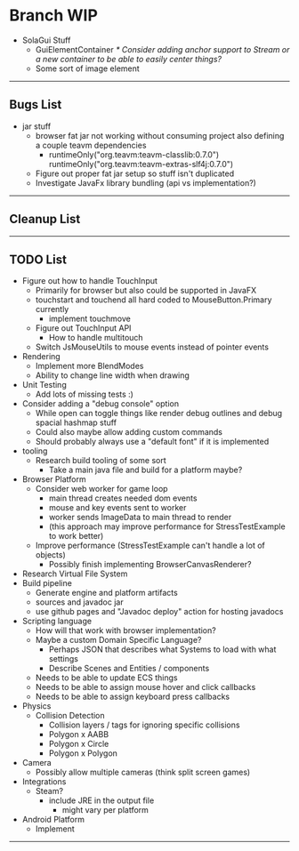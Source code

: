 # Branch WIP
* SolaGui Stuff
  * GuiElementContainer
    _* Consider adding anchor support to Stream or a new container to be able to easily center things?_
  * Some sort of image element

-----------------------------------------------------------------------------------------------------------------------

## Bugs List
* jar stuff
  * browser fat jar not working without consuming project also defining a couple teavm dependencies
    * runtimeOnly("org.teavm:teavm-classlib:0.7.0")
      runtimeOnly("org.teavm:teavm-extras-slf4j:0.7.0")
  * Figure out proper fat jar setup so stuff isn't duplicated
  * Investigate JavaFx library bundling (api vs implementation?)

-----------------------------------------------------------------------------------------------------------------------

## Cleanup List

-----------------------------------------------------------------------------------------------------------------------

## TODO List
* Figure out how to handle TouchInput
  * Primarily for browser but also could be supported in JavaFX
  * touchstart and touchend all hard coded to MouseButton.Primary currently
    * implement touchmove
  * Figure out TouchInput API
    * How to handle multitouch
  * Switch JsMouseUtils to mouse events instead of pointer events
* Rendering
  * Implement more BlendModes
  * Ability to change line width when drawing
* Unit Testing
  * Add lots of missing tests :)
* Consider adding a "debug console" option
  * While open can toggle things like render debug outlines and debug spacial hashmap stuff
  * Could also maybe allow adding custom commands
  * Should probably always use a "default font" if it is implemented
* tooling
  * Research build tooling of some sort
    * Take a main java file and build for a platform maybe?
* Browser Platform
  * Consider web worker for game loop
    * main thread creates needed dom events
    * mouse and key events sent to worker
    * worker sends ImageData to main thread to render
    * (this approach may improve performance for StressTestExample to work better)
  * Improve performance (StressTestExample can't handle a lot of objects)
    * Possibly finish implementing BrowserCanvasRenderer?
* Research Virtual File System
* Build pipeline
  * Generate engine and platform artifacts
  * sources and javadoc jar
  * use github pages and "Javadoc deploy" action for hosting javadocs
* Scripting language
  * How will that work with browser implementation?
  * Maybe a custom Domain Specific Language?
    * Perhaps JSON that describes what Systems to load with what settings
    * Describe Scenes and Entities / components
  * Needs to be able to update ECS things
  * Needs to be able to assign mouse hover and click callbacks
  * Needs to be able to assign keyboard press callbacks
* Physics
  * Collision Detection
    * Collision layers / tags for ignoring specific collisions
    * Polygon x AABB
    * Polygon x Circle
    * Polygon x Polygon
* Camera
  * Possibly allow multiple cameras (think split screen games)
* Integrations
  * Steam?
    * include JRE in the output file
      * might vary per platform
* Android Platform
  * Implement

-----------------------------------------------------------------------------------------------------------------------
